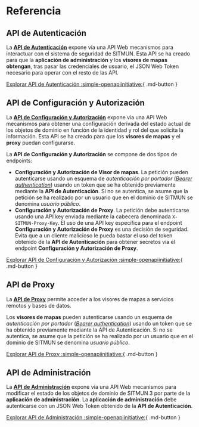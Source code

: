 # Referencia

## API de Autenticación

La **[API de Autenticación](https://sitmun-backend-core.herokuapp.com/swagger-ui/index.html?urls.primaryName=API%20de%20Autenticaci%C3%B3n)** expone vía una API Web mecanismos para interactuar con el sistema de seguridad de SITMUN. 
Esta API se ha creado para que la **aplicación de administración** y los **visores de mapas obtengan**, 
tras pasar las credenciales de usuario, el JSON Web Token necesario para operar con el resto de las API.

[Explorar API de Autenticación :simple-openapiinitiative:](https://sitmun-backend-core.herokuapp.com/swagger-ui/index.html?urls.primaryName=API%20de%20Autenticaci%C3%B3n){ .md-button }

## API de Configuración y Autorización

La **[API de Configuración y Autorización](https://sitmun-backend-core.herokuapp.com/swagger-ui/index.html?urls.primaryName=API%20de%20Configuraci%C3%B3n%20y%20Autorizaci%C3%B3n)** 
expone vía una API Web mecanismos para obtener una configuración derivada del estado actual de los objetos de dominio 
en función de la identidad y rol del que solicita la información. 
Esta API se ha creado para que los **visores de mapas** y el **proxy** puedan configurarse.

La **API de Configuración y Autorización** se compone de dos tipos de endpoints:

- **Configuración y Autorización de Visor de mapas**. 
  La petición pueden autenticarse usando un esquema de *autenticación por portador* 
  ([*Bearer authentication*](https://swagger.io/docs/specification/authentication/bearer-authentication/)) 
  usando un token que se ha obtenido previamente mediante la **API de Autenticación**.
  Si no se autentica, se asume que la petición se ha realizado por un usuario que en el dominio de SITMUN se denomina 
  *usuario público*.
- **Configuración y Autorización de Proxy**. 
  La petición debe autenticarse usando una API key enviada mediante la cabecera denominada `X-SITMUN-Proxy-Key`.
  El uso de una API key específica para el endpoint **Configuración y Autorización de Proxy** es una decisión de seguridad.
  Evita que a un cliente malicioso le pueda bastar el uso del token obtenido de la **API de Autenticación** 
  para obtener secretos vía el endpoint **Configuración y Autorización de Proxy**.

[Explorar API de Configuración y Autorización :simple-openapiinitiative:](https://sitmun-backend-core.herokuapp.com/swagger-ui/index.html?urls.primaryName=API%20de%20Configuraci%C3%B3n%20y%20Autorizaci%C3%B3n){ .md-button }

## API de Proxy

La **[API de Proxy](https://sitmun-backend-core.herokuapp.com/swagger-ui/index.html?urls.primaryName=API%20del%20Proxy)** 
permite acceder a los visores de mapas a servicios remotos y bases de datos.

Los **visores de mapas** pueden autenticarse usando un esquema de *autenticación por portador* 
([*Bearer authentication*](https://swagger.io/docs/specification/authentication/bearer-authentication/)) 
usando un token que se ha obtenido previamente mediante la API de Autenticación.
Si no se autentica, se asume que la petición se ha realizado por un usuario que en el dominio de SITMUN se denomina 
*usuario público*.

[Explorar API de Proxy :simple-openapiinitiative:](https://sitmun-backend-core.herokuapp.com/swagger-ui/index.html?urls.primaryName=API%20del%20Proxy){ .md-button }

## API de Administración

La **[API de Administración](https://sitmun-backend-core.herokuapp.com/swagger-ui/index.html?urls.primaryName=API%20de%20Administraci%C3%B3n)** expone vía una API Web mecanismos para modificar el estado de los objetos de dominio 
de SITMUN 3 por parte de la **aplicación de administración**.
La **aplicación de administración** debe autenticarse con un JSON Web Token obtenido de la **API de Autenticación**.

[Explorar API de Administración :simple-openapiinitiative:](https://sitmun-backend-core.herokuapp.com/swagger-ui/index.html?urls.primaryName=API%20de%20Administraci%C3%B3n){ .md-button }
